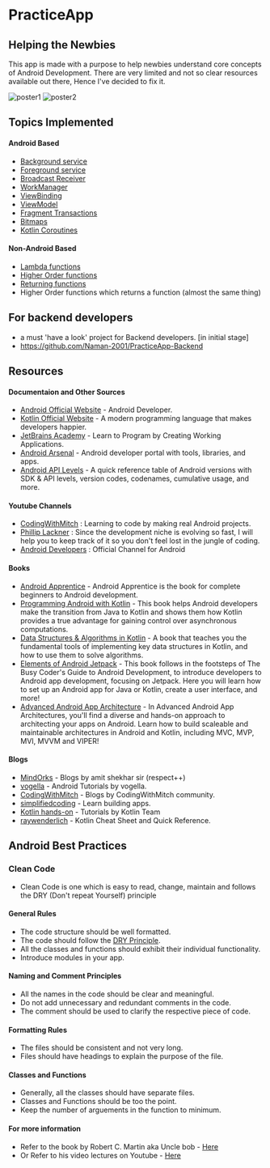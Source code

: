 # PracticeApp

## Helping the Newbies

This app is made with a purpose to help newbies understand core concepts of Android Development.
There are very limited and not so clear resources available out there, Hence I've decided to fix it.

![poster1](https://user-images.githubusercontent.com/53833109/143741701-1d3aec0d-849e-4326-92b7-2087b37737b3.jpg)
![poster2](https://user-images.githubusercontent.com/53833109/143741747-b5441e5d-fe16-46ff-8246-652ff6146c1a.jpg)


## Topics Implemented

#### Android Based
* [Background service](https://developer.android.com/guide/components/services)
* [Foreground service](https://developer.android.com/guide/components/services)
* [Broadcast Receiver](https://developer.android.com/reference/kotlin/android/content/BroadcastReceiver)
* [WorkManager](https://developer.android.com/topic/libraries/architecture/workmanager/basics)
* [ViewBinding](https://developer.android.com/topic/libraries/view-binding)
* [ViewModel](https://developer.android.com/topic/libraries/architecture/viewmodel)
* [Fragment Transactions](https://developer.android.com/reference/androidx/fragment/app/FragmentTransaction)
* [Bitmaps](https://developer.android.com/topic/performance/graphics)
* [Kotlin Coroutines](https://developer.android.com/kotlin/coroutines)

#### Non-Android Based
* [Lambda functions](https://kotlinlang.org/docs/lambdas.html)
* [Higher Order functions](https://kotlinlang.org/docs/lambdas.html)
* [Returning functions](https://kotlinlang.org/docs/functions.html)
* Higher Order functions which returns a function (almost the same thing)




## For backend developers

* a must 'have a look' project for Backend developers. [in initial stage]
* https://github.com/Naman-2001/PracticeApp-Backend


## Resources

#### Documentaion and Other Sources

- [Android Official Website](https://developer.android.com/docs) - Android Developer.
- [Kotlin Official Website](https://kotlinlang.org/) - A modern programming language that makes developers happier.
- [JetBrains Academy](https://www.jetbrains.com/academy/) - Learn to Program by Creating Working Applications.
- [Android Arsenal](https://android-arsenal.com/) -  Android developer portal with tools, libraries, and apps.
- [Android API Levels](https://apilevels.com/) - A quick reference table of Android versions with SDK & API levels, version codes, codenames, cumulative usage, and more.

#### Youtube Channels

* [CodingWithMitch](https://www.youtube.com/c/CodingWithMitch/featured "Named link title") : Learning to code by making real Android projects.
* [Phillip Lackner](https://www.youtube.com/c/PhilippLackner "Named link title") : Since the development niche is evolving so fast, I will help you to keep track of it so you don't feel lost in the jungle of coding.
* [Android Developers](https://www.youtube.com/user/androiddevelopers) : Official Channel for Android

#### Books

- [Android Apprentice](https://store.raywenderlich.com/products/android-apprentice) - Android Apprentice is the book for complete beginners to Android development.
- [Programming Android with Kotlin](https://learning.oreilly.com/library/view/programming-android-with/9781492062998/) - This book helps Android developers make the transition from Java to Kotlin and shows them how Kotlin provides a true advantage for gaining control over asynchronous computations.
- [Data Structures & Algorithms in Kotlin](https://store.raywenderlich.com/products/data-structures-and-algorithms-in-kotlin) - A book that teaches you the fundamental tools of implementing key data structures in Kotlin, and how to use them to solve algorithms.
- [Elements of Android Jetpack](https://commonsware.com/Jetpack/) - This book follows in the footsteps of The Busy Coder's Guide to Android Development, to introduce developers to Android app development, focusing on Jetpack. Here you will learn how to set up an Android app for Java or Kotlin, create a user interface, and more!
- [Advanced Android App Architecture](https://store.raywenderlich.com/products/advanced-android-app-architecture) - In Advanced Android App Architectures, you'll find a diverse and hands-on approach to architecting your apps on Android. Learn how to build scaleable and maintainable architectures in Android and Kotlin, including MVC, MVP, MVI, MVVM and VIPER!

#### Blogs

- [MindOrks](https://blog.mindorks.com) - Blogs by amit shekhar sir (respect++)
- [vogella](http://vogella.com/) - Android Tutorials by vogella.
- [CodingWithMitch](http://codingwithmitch.com/blog) - Blogs by CodingWithMitch community.
- [simplifiedcoding](https://www.simplifiedcoding.net/) - Learn building apps.
- [Kotlin hands-on](https://play.kotlinlang.org/hands-on/overview) - Tutorials by Kotlin Team
- [raywenderlich](https://www.raywenderlich.com/6649-kotlin-cheat-sheet-and-quick-reference) - Kotlin Cheat Sheet and Quick Reference.

## Android Best Practices

### Clean Code

* Clean Code is one which is easy to read, change, maintain and follows the DRY (Don't repeat Yourself) principle

#### General Rules

* The code structure should be well formatted.
* The code should follow the [DRY Principle](https://medium.com/@Ialimijoro/the-dry-principle-and-why-you-should-use-it-f02435ae9449).
* All the classes and functions should exhibit their individual functionality.
* Introduce modules in your app.

#### Naming and Comment Principles

* All the names in the code should be clear and meaningful.
* Do not add unnecessary and redundant comments in the code.
* The comment should be used to clarify the respective piece of code.

#### Formatting Rules

* The files should be consistent and not very long.
* Files should have headings to explain the purpose of the file.

#### Classes and Functions 

* Generally, all the classes should have separate files.
* Classes and Functions should be too the point.
* Keep the number of arguements in the function to minimum.

#### For more information 

* Refer to the book by Robert C. Martin aka Uncle bob - [Here](https://www.amazon.in/Clean-Code-Robert-C-Martin/dp/8131773388)
* Or Refer to his video lectures on Youtube - [Here](https://www.youtube.com/playlist?list=PLmmYSbUCWJ4x1GO839azG_BBw8rkh-zOj)

